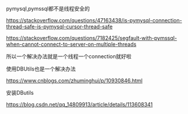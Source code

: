 pymysql,pymssql都不是线程安全的

https://stackoverflow.com/questions/47163438/is-pymysql-connection-thread-safe-is-pymysql-cursor-thread-safe


https://stackoverflow.com/questions/7182425/segfault-with-pymssql-when-cannot-connect-to-server-on-multiple-threads


所以一个解决办法就是一个线程一个connection就好啦

使用DBUtils也是一个解决办法

https://www.cnblogs.com/zhuminghui/p/10930846.html

安装DButils

https://blog.csdn.net/qq_14809913/article/details/113608341